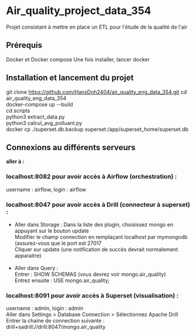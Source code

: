 # Air_quality_project_data_354
Projet consistant à mettre en place un ETL pour l'étude de la qualité de l'air

## Prérequis 
Docker et Docker compose
Une fois installer, lancer docker

## Installation et lancement du projet 
git clone https://github.com/HansDoh2404/air_quality_eng_data_354.git
cd air_quality_eng_data_354 <br />
docker-compose up --build <br />
cd scripts <br />
python3 extract_data.py <br />
python3 calcul_avg_polluant.py <br />
docker cp ./superset.db.backup superset:/app/superset_home/superset.db 


## Connexions au différents serveurs
**aller à :**
### localhost:8082 pour avoir accès à Airflow (orchestration) :
username : airflow, login : airflow
### localhost:8047 pour avoir accès à Drill (connecteur à superset) :
- Aller dans Storage :
  Dans la liste des plugin, choisissez mongo en appuyant sur le bouton update <br />
  Modifier le champ connection en remplaçant localhost par mymongodb (assurez-vous que le port est 27017 <br />
  Cliquer sur update (une notification de succès devrait normalement apparaitre) <br /><br />
- Aller dans Query : <br />
  Entrer : SHOW SCHEMAS (vous devrez voir mongo.air_quality) <br />
  Entrez ensuite : USE mongo.air_quality;
### localhost:8091 pour avoir accès à Superset (visualisation) :
username : admin, login : admin <br />
Aller dans Settings > Database Connection > Sélectionnez Apache Drill <br />
Entrer la chaine de connection suivante : drill+sadrill://drill:8047/mongo.air_quality
  
  

